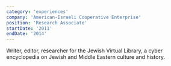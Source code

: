 ```yaml
---
category: 'experiences'
company: 'American-Israeli Cooperative Enterprise'
position: 'Research Associate'
startDate: '2011'
endDate: '2014'
---
```


Writer, editor, researcher for the Jewish Virtual Library, a cyber encyclopedia on Jewish and Middle Eastern culture and history.